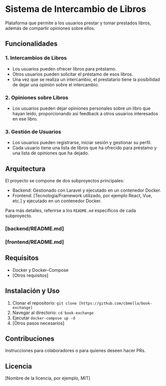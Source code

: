 # Sistema de Intercambio de Libros

Plataforma que permite a los usuarios prestar y tomar prestados libros, además de compartir opiniones sobre ellos.

## Funcionalidades

### 1. Intercambios de Libros

- Los usuarios pueden ofrecer libros para préstamo.
- Otros usuarios pueden solicitar el préstamo de esos libros.
- Una vez que se realiza un intercambio, el prestatario tiene la posibilidad de dejar una opinión sobre el intercambio.

### 2. Opiniones sobre Libros

- Los usuarios pueden dejar opiniones personales sobre un libro que hayan leído, proporcionando así feedback a otros usuarios interesados en ese libro.

### 3. Gestión de Usuarios

- Los usuarios pueden registrarse, iniciar sesión y gestionar su perfil.
- Cada usuario tiene una lista de libros que ha ofrecido para préstamo y una lista de opiniones que ha dejado.

## Arquitectura

El proyecto se compone de dos subproyectos principales:

- Backend: Gestionado con Laravel y ejecutado en un contenedor Docker.
- Frontend: [Tecnología/Framework utilizado, por ejemplo React, Vue, etc.] y ejecutado en un contenedor Docker.

Para más detalles, referirse a los `README.md` específicos de cada subproyecto.

### [backend/README.md]

### [frontend/README.md]

## Requisitos

- Docker y Docker-Compose
- [Otros requisitos]

## Instalación y Uso

1. Clonar el repositorio: `git clone [https://github.com/cbmella/book-exchange]`
2. Navegar al directorio: `cd book-exchange`
3. Ejecutar `docker-compose up -d`
4. [Otros pasos necesarios]

## Contribuciones

Instrucciones para colaboradores o para quienes deseen hacer PRs.

## Licencia

[Nombre de la licencia, por ejemplo, MIT]
